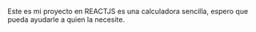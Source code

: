 Este es mi proyecto en REACTJS es una calculadora sencilla, espero que pueda ayudarle a quien la necesite.

